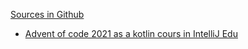 [Sources in Github](https://github.com/marc-bouvier-katas/marc-bouvier-katas.github.io)

- [Advent of code 2021 as a kotlin cours in IntelliJ Edu](https://github.com/marc-bouvier-katas/Kotlin_EduTools_Advent_of_Code_2021)
